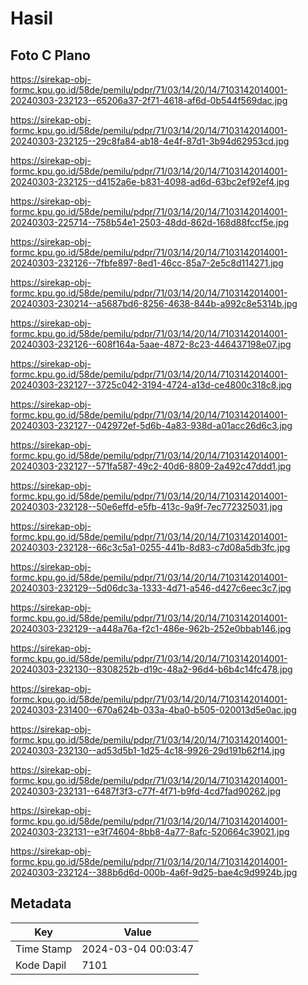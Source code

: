 # Hasil

## Foto C Plano

https://sirekap-obj-formc.kpu.go.id/58de/pemilu/pdpr/71/03/14/20/14/7103142014001-20240303-232123--65206a37-2f71-4618-af6d-0b544f569dac.jpg

https://sirekap-obj-formc.kpu.go.id/58de/pemilu/pdpr/71/03/14/20/14/7103142014001-20240303-232125--29c8fa84-ab18-4e4f-87d1-3b94d62953cd.jpg

https://sirekap-obj-formc.kpu.go.id/58de/pemilu/pdpr/71/03/14/20/14/7103142014001-20240303-232125--d4152a6e-b831-4098-ad6d-63bc2ef92ef4.jpg

https://sirekap-obj-formc.kpu.go.id/58de/pemilu/pdpr/71/03/14/20/14/7103142014001-20240303-225714--758b54e1-2503-48dd-862d-168d88fccf5e.jpg

https://sirekap-obj-formc.kpu.go.id/58de/pemilu/pdpr/71/03/14/20/14/7103142014001-20240303-232126--7fbfe897-8ed1-46cc-85a7-2e5c8d114271.jpg

https://sirekap-obj-formc.kpu.go.id/58de/pemilu/pdpr/71/03/14/20/14/7103142014001-20240303-230214--a5687bd6-8256-4638-844b-a992c8e5314b.jpg

https://sirekap-obj-formc.kpu.go.id/58de/pemilu/pdpr/71/03/14/20/14/7103142014001-20240303-232126--608f164a-5aae-4872-8c23-446437198e07.jpg

https://sirekap-obj-formc.kpu.go.id/58de/pemilu/pdpr/71/03/14/20/14/7103142014001-20240303-232127--3725c042-3194-4724-a13d-ce4800c318c8.jpg

https://sirekap-obj-formc.kpu.go.id/58de/pemilu/pdpr/71/03/14/20/14/7103142014001-20240303-232127--042972ef-5d6b-4a83-938d-a01acc26d6c3.jpg

https://sirekap-obj-formc.kpu.go.id/58de/pemilu/pdpr/71/03/14/20/14/7103142014001-20240303-232127--571fa587-49c2-40d6-8809-2a492c47ddd1.jpg

https://sirekap-obj-formc.kpu.go.id/58de/pemilu/pdpr/71/03/14/20/14/7103142014001-20240303-232128--50e6effd-e5fb-413c-9a9f-7ec772325031.jpg

https://sirekap-obj-formc.kpu.go.id/58de/pemilu/pdpr/71/03/14/20/14/7103142014001-20240303-232128--66c3c5a1-0255-441b-8d83-c7d08a5db3fc.jpg

https://sirekap-obj-formc.kpu.go.id/58de/pemilu/pdpr/71/03/14/20/14/7103142014001-20240303-232129--5d06dc3a-1333-4d71-a546-d427c6eec3c7.jpg

https://sirekap-obj-formc.kpu.go.id/58de/pemilu/pdpr/71/03/14/20/14/7103142014001-20240303-232129--a448a76a-f2c1-486e-962b-252e0bbab146.jpg

https://sirekap-obj-formc.kpu.go.id/58de/pemilu/pdpr/71/03/14/20/14/7103142014001-20240303-232130--8308252b-d19c-48a2-96d4-b6b4c14fc478.jpg

https://sirekap-obj-formc.kpu.go.id/58de/pemilu/pdpr/71/03/14/20/14/7103142014001-20240303-231400--670a624b-033a-4ba0-b505-020013d5e0ac.jpg

https://sirekap-obj-formc.kpu.go.id/58de/pemilu/pdpr/71/03/14/20/14/7103142014001-20240303-232130--ad53d5b1-1d25-4c18-9926-29d191b62f14.jpg

https://sirekap-obj-formc.kpu.go.id/58de/pemilu/pdpr/71/03/14/20/14/7103142014001-20240303-232131--6487f3f3-c77f-4f71-b9fd-4cd7fad90262.jpg

https://sirekap-obj-formc.kpu.go.id/58de/pemilu/pdpr/71/03/14/20/14/7103142014001-20240303-232131--e3f74604-8bb8-4a77-8afc-520664c39021.jpg

https://sirekap-obj-formc.kpu.go.id/58de/pemilu/pdpr/71/03/14/20/14/7103142014001-20240303-232124--388b6d6d-000b-4a6f-9d25-bae4c9d9924b.jpg


## Metadata

| Key        | Value               |
| ---------- | ------------------- |
| Time Stamp | 2024-03-04 00:03:47 |
| Kode Dapil | 7101                |



